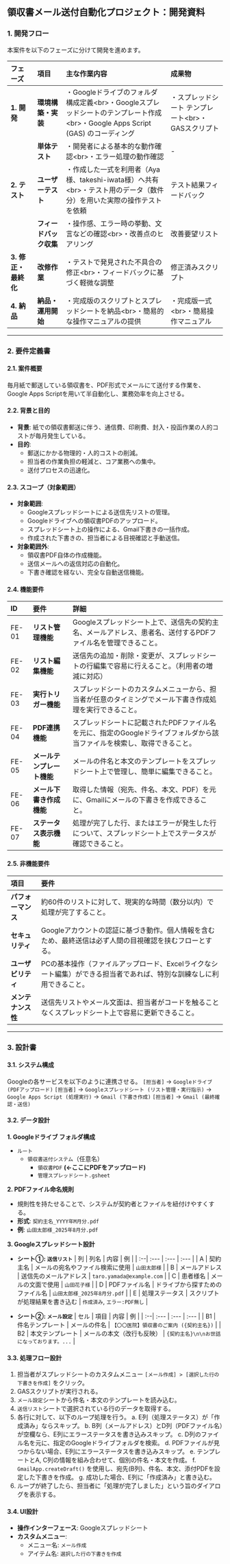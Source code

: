 ## 領収書メール送付自動化プロジェクト：開発資料

### 1\. 開発フロー

本案件を以下のフェーズに分けて開発を進めます。

| フェーズ            | 項目                   | 主な作業内容                                                                                                                      | 成果物                                               |
| :------------------ | :--------------------- | :-------------------------------------------------------------------------------------------------------------------------------- | :--------------------------------------------------- |
| **1. 開発**         | **環境構築・実装**     | ・Googleドライブのフォルダ構成定義\<br\>・Googleスプレッドシートのテンプレート作成\<br\>・Google Apps Script (GAS) のコーディング | ・スプレッドシート テンプレート\<br\>・GASスクリプト |
|                     | **単体テスト**         | ・開発者による基本的な動作確認\<br\>・エラー処理の動作確認                                                                        | -                                                    |
| **2. テスト**       | **ユーザーテスト**     | ・作成した一式を利用者（Aya様、takeshi-iwata様）へ共有\<br\>・テスト用のデータ（数件分）を用いた実際の操作テストを依頼            | テスト結果フィードバック                             |
|                     | **フィードバック収集** | ・操作感、エラー時の挙動、文言などの確認\<br\>・改善点のヒアリング                                                                | 改善要望リスト                                       |
| **3. 修正・最終化** | **改修作業**           | ・テストで発見された不具合の修正\<br\>・フィードバックに基づく軽微な調整                                                          | 修正済みスクリプト                                   |
| **4. 納品**         | **納品・運用開始**     | ・完成版のスクリプトとスプレッドシートを納品\<br\>・簡易的な操作マニュアルの提供                                                  | ・完成版一式\<br\>・簡易操作マニュアル               |

---

### 2\. 要件定義書

#### 2.1. 案件概要

毎月紙で郵送している領収書を、PDF形式でメールにて送付する作業を、Google Apps Scriptを用いて半自動化し、業務効率を向上させる。

#### 2.2. 背景と目的

- **背景**: 紙での領収書郵送に伴う、通信費、印刷費、封入・投函作業の人的コストが毎月発生している。
- **目的**:
  - 郵送にかかる物理的・人的コストの削減。
  - 担当者の作業負担の軽減と、コア業務への集中。
  - 送付プロセスの迅速化。

#### 2.3. スコープ（対象範囲）

- **対象範囲**:
  - Googleスプレッドシートによる送信先リストの管理。
  - Googleドライブへの領収書PDFのアップロード。
  - スプレッドシート上の操作による、Gmail下書きの一括作成。
  - 作成された下書きの、担当者による目視確認と手動送信。
- **対象範囲外**:
  - 領収書PDF自体の作成機能。
  - 送信メールへの返信対応の自動化。
  - 下書き確認を経ない、完全な自動送信機能。

#### 2.4. 機能要件

| ID    | 要件                       | 詳細                                                                                                                    |
| :---- | :------------------------- | :---------------------------------------------------------------------------------------------------------------------- |
| FE-01 | **リスト管理機能**         | Googleスプレッドシート上で、送信先の契約主名、メールアドレス、患者名、送付するPDFファイル名を管理できること。           |
| FE-02 | **リスト編集機能**         | 送信先の追加・削除・変更が、スプレッドシートの行編集で容易に行えること。（利用者の増減に対応）                          |
| FE-03 | **実行トリガー機能**       | スプレッドシートのカスタムメニューから、担当者が任意のタイミングでメール下書き作成処理を実行できること。                |
| FE-04 | **PDF連携機能**            | スプレッドシートに記載されたPDFファイル名を元に、指定のGoogleドライブフォルダから該当ファイルを検索し、取得できること。 |
| FE-05 | **メールテンプレート機能** | メールの件名と本文のテンプレートをスプレッドシート上で管理し、簡単に編集できること。                                    |
| FE-06 | **メール下書き作成機能**   | 取得した情報（宛先、件名、本文、PDF）を元に、Gmailにメールの下書きを作成できること。                                    |
| FE-07 | **ステータス表示機能**     | 処理が完了した行、またはエラーが発生した行について、スプレッドシート上でステータスが確認できること。                    |

#### 2.5. 非機能要件

| 項目               | 要件                                                                                                                  |
| :----------------- | :-------------------------------------------------------------------------------------------------------------------- |
| **パフォーマンス** | 約60件のリストに対して、現実的な時間（数分以内）で処理が完了すること。                                                |
| **セキュリティ**   | Googleアカウントの認証に基づき動作。個人情報を含むため、最終送信は必ず人間の目視確認を挟むフローとする。              |
| **ユーザビリティ** | PCの基本操作（ファイルアップロード、Excelライクなシート編集）ができる担当者であれば、特別な訓練なしに利用できること。 |
| **メンテナンス性** | 送信先リストやメール文面は、担当者がコードを触ることなくスプレッドシート上で容易に更新できること。                    |

---

### 3\. 設計書

#### 3.1. システム構成

Googleの各サービスを以下のように連携させる。
`[担当者]` → `Googleドライブ (PDFアップロード)`
`[担当者]` → `Googleスプレッドシート (リスト管理・実行指示)` → `Google Apps Script (処理実行)` → `Gmail (下書き作成)`
`[担当者]` → `Gmail (最終確認・送信)`

#### 3.2. データ設計

**1. Googleドライブ フォルダ構成**

- `ルート`
  - `領収書送付システム`（任意名）
    - `領収書PDF` **(←ここにPDFをアップロード)**
    - `管理スプレッドシート.gsheet`

**2. PDFファイル命名規則**

- 規則性を持たせることで、システムが契約者とファイルを紐付けやすくする。
- **形式**: `契約主名_YYYY年M月分.pdf`
- **例**: `山田太郎様_2025年8月分.pdf`

**3. Googleスプレッドシート設計**

- **シート①: `送信リスト`**
  | 列 | 列名 | 内容 | 例 |
  | :--| :--- | :--- | :--- |
  | A | 契約主名 | メールの宛名やファイル検索に使用 | `山田太郎様` |
  | B | メールアドレス | 送信先のメールアドレス | `taro.yamada@example.com` |
  | C | 患者様名 | メールの文面で使用 | `山田花子様` |
  | D | PDFファイル名 | ドライブから探すためのファイル名 | `山田太郎様_2025年8月分.pdf` |
  | E | 処理ステータス | スクリプトが処理結果を書き込む | `作成済み`, `エラー:PDF無し` |

- **シート②: `メール設定`**
  | セル | 項目 | 内容 | 例 |
  | :--| :--- | :--- | :--- |
  | B1 | 件名テンプレート | メールの件名 | `【〇〇医院】領収書のご案内 ({契約主名})` |
  | B2 | 本文テンプレート | メールの本文（改行も反映） | `{契約主名}\n\nお世話になっております。...` |

#### 3.3. 処理フロー設計

1.  担当者がスプレッドシートのカスタムメニュー `[メール作成] > [選択した行の下書きを作成]` をクリック。
2.  GASスクリプトが実行される。
3.  `メール設定`シートから件名・本文のテンプレートを読み込む。
4.  `送信リスト`シートで選択されている行のデータを取得する。
5.  各行に対して、以下のループ処理を行う。
    a. E列（処理ステータス）が「作成済み」ならスキップ。
    b. B列（メールアドレス）とD列（PDFファイル名）が空欄なら、E列にエラーステータスを書き込みスキップ。
    c. D列のファイル名を元に、指定のGoogleドライブフォルダを検索。
    d. PDFファイルが見つからない場合、E列にエラーステータスを書き込みスキップ。
    e. テンプレートとA, C列の情報を組み合わせて、個別の件名・本文を作成。
    f. `GmailApp.createDraft()` を使用し、宛先(B列)、件名、本文、添付PDFを設定した下書きを作成。
    g. 成功した場合、E列に「作成済み」と書き込む。
6.  ループが終了したら、担当者に「処理が完了しました」という旨のダイアログを表示する。

#### 3.4. UI設計

- **操作インターフェース**: Googleスプレッドシート
- **カスタムメニュー**:
  - メニュー名: `メール作成`
  - アイテム名: `選択した行の下書きを作成`

